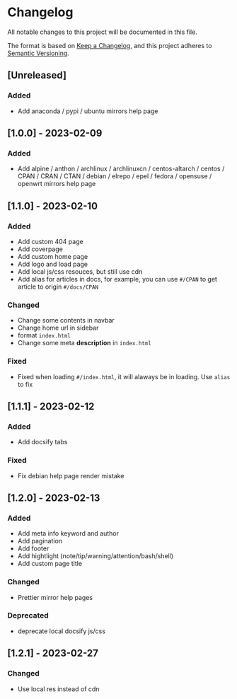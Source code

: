 # Changelog

All notable changes to this project will be documented in this file.

The format is based on [Keep a Changelog](https://keepachangelog.com/en/1.0.0/),
and this project adheres to [Semantic Versioning](https://semver.org/spec/v2.0.0.html).

## [Unreleased]

### Added

- Add anaconda / pypi / ubuntu mirrors help page

## [1.0.0] - 2023-02-09

### Added 

- Add alpine / anthon / archlinux / archlinuxcn / centos-altarch / centos / CPAN / CRAN / CTAN / debian / elrepo / epel / fedora / opensuse / openwrt mirrors help page

## [1.1.0] - 2023-02-10

### Added

- Add custom 404 page
- Add coverpage
- Add custom home page
- Add logo and load page
- Add local js/css resouces, but still use cdn
- Add alias for articles in docs, for example, you can use `#/CPAN` to get article to origin `#/docs/CPAN`

### Changed

- Change some contents in navbar
- Change home url in sidebar
- format `index.html`
- Change some meta **description** in `index.html`

### Fixed

- Fixed when loading `#/index.html`, it will alaways be in loading. Use `alias` to fix

## [1.1.1] - 2023-02-12

### Added

- Add docsify tabs

### Fixed

- Fix debian help page render mistake

## [1.2.0] - 2023-02-13

### Added

- Add meta info keyword and author
- Add pagination
- Add footer
- Add hightlight (note/tip/warning/attention/bash/shell)
- Add custom page title

### Changed

- Prettier mirror help pages 

### Deprecated

- deprecate local docsify js/css 

## [1.2.1] - 2023-02-27

### Changed

- Use local res instead of cdn